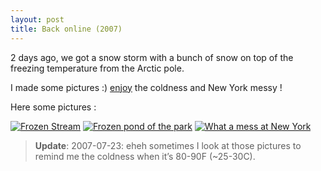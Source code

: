 ```yaml
---
layout: post
title: Back online (2007)
---
```


2 days ago, we got a snow storm with a bunch of snow on top of the freezing temperature from the Arctic pole.

I made some pictures :) [enjoy](http://flickr.com/photos/57244393@N00/sets/72157594538943924/) the coldness and New York messy !

Here some pictures :

[![Frozen Stream](http://farm1.static.flickr.com/187/392044223_c299d71cb0_s.jpg)](http://farm1.static.flickr.com/187/392044223_c299d71cb0.jpg)
[![Frozen pond of the park](http://farm1.static.flickr.com/172/392043810_c8312d74e9_s.jpg)](http://farm1.static.flickr.com/172/392043810_c8312d74e9.jpg)
[![What a mess at New York](http://farm1.static.flickr.com/167/392043594_413da42d32_s.jpg)](http://farm1.static.flickr.com/167/392043594_413da42d32.jpg)

> **Update**: 2007-07-23: eheh sometimes I look at those pictures to remind me the coldness when it’s 80-90F (~25-30C).